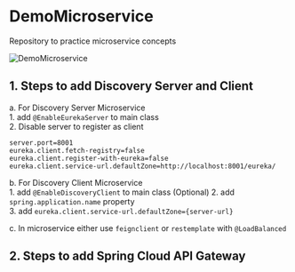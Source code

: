 # DemoMicroservice
Repository to practice microservice concepts


![DemoMicroservice](https://user-images.githubusercontent.com/67855380/169711152-689c9f5c-4463-4649-8f1e-f36a67b8886a.jpg)

## 1. Steps to add Discovery Server and Client  

a. For Discovery Server Microservice   	
	1. add `@EnableEurekaServer` to main class   
	2. Disable server to register as client  
	
	server.port=8001  
	eureka.client.fetch-registry=false 
	eureka.client.register-with-eureka=false  
	eureka.client.service-url.defaultZone=http://localhost:8001/eureka/   
b. For Discovery Client Microservice  		
	1. add `@EnableDiscoveryClient` to main class (Optional) 
	2. add `spring.application.name` property  
	3. add `eureka.client.service-url.defaultZone={server-url}` 
  
c. In microservice either use `feignclient` or `restemplate` with `@LoadBalanced` 
  
## 2. Steps to add Spring Cloud API Gateway 
